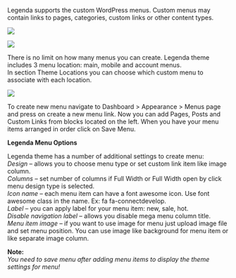 Legenda supports the custom WordPress menus. Custom menus may contain links to pages, categories, custom links or other content types. 

![](//olya.8theme.com/theme-docs/legenda-docs/docs/imgs/menus.png)

![](//olya.8theme.com/theme-docs/legenda-docs/docs/imgs/menu-item-settings.png)

There is no limit on how many menus you can create. Legenda theme includes 3 menu location: main, mobile and account menus. <br />
In section Theme Locations you can choose which custom menu to associate with each location.

![](//olya.8theme.com/theme-docs/legenda-docs/docs/imgs/menus-locations.png)

To create new menu navigate to Dashboard > Appearance > Menus page and press on create a new menu link. Now you can add Pages, Posts and Custom Links from blocks located on the left. When you have your menu items arranged in order click on Save Menu.

**Legenda Menu Options**

Legenda theme has a number of additional settings to create menu: <br />
*Design* – allows you to choose menu type or set custom link item like image column. <br />
*Columns* – set number of columns if Full Width or Full Width open by click menu design type is selected. <br />
*Icon name* – each menu item can have a font awesome icon. Use font awesome class in the name. Ex: fa fa-connectdevelop. <br />
*Label* – you can apply label for your menu item: new, sale, hot. <br />
*Disable navigation label* – allows you disable mega menu column title. <br />
*Menu item image* – if you want to use image for menu just upload image file and set menu position. You can use image like background for menu item or like separate image column.

**Note:** <br />
*You need to save menu after adding menu items to display the theme settings for menu!*
